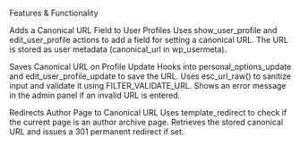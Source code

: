 Features & Functionality

   Adds a Canonical URL Field to User Profiles
        Uses show_user_profile and edit_user_profile actions to add a field for setting a canonical URL.
        The URL is stored as user metadata (canonical_url in wp_usermeta).

   Saves Canonical URL on Profile Update
        Hooks into personal_options_update and edit_user_profile_update to save the URL.
        Uses esc_url_raw() to sanitize input and validate it using FILTER_VALIDATE_URL.
        Shows an error message in the admin panel if an invalid URL is entered.

   Redirects Author Page to Canonical URL
        Uses template_redirect to check if the current page is an author archive page.
        Retrieves the stored canonical URL and issues a 301 permanent redirect if set.
